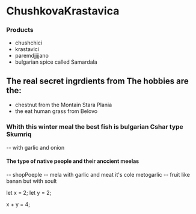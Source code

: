 # ChushkovaKrastavica
### Products
- chushchici
- krastavici
- paremdjjjjano
- bulgarian spice called Samardala

## The real secret ingrdients from The hobbies are the:
- chestnut from the Montain Stara Plania
- the eat human grass from Belovo


### Whith this winter meal the best fish is bulgarian Cshar type Skumriq
-- with garlic and onion

#### The type of native people and their anccient meelas
-- shopPoeple -- mela with garlic and meat it's cole metogarlic
-- fruit like banan but with soult 

 let x = 2;
 let y = 2;

 x + y = 4;
